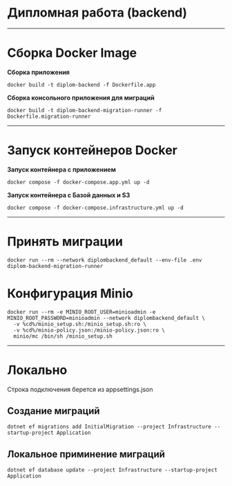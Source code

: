 # Дипломная работа (backend)
---
# Сборка Docker Image
**Сборка приложения**
```
docker build -t diplom-backend -f Dockerfile.app
```
**Сборка консольного приложения для миграций**
```
docker build -t diplom-backend-migration-runner -f Dockerfile.migration-runner 
```
---
# Запуск контейнеров Docker
**Запуск контейнера с приложением**
```
docker compose -f docker-compose.app.yml up -d
```
**Запуск контейнера с Базой данных и S3**
```
docker compose -f docker-compose.infrastructure.yml up -d
````
---
# Принять миграции
```
docker run --rm --network diplombackend_default --env-file .env diplom-backend-migration-runner
```

# Конфигурация Minio
```
docker run --rm -e MINIO_ROOT_USER=minioadmin -e MINIO_ROOT_PASSWORD=minioadmin --network diplombackend_default \
  -v %cd%/minio_setup.sh:/minio_setup.sh:ro \
  -v %cd%/minio-policy.json:/minio-policy.json:ro \
  minio/mc /bin/sh /minio_setup.sh
```
---
# Локально
Строка подключения берется из appsettings.json
## Cоздание миграций
```
dotnet ef migrations add InitialMigration --project Infrastructure --startup-project Application
```
## Локальное приминение миграций
```
dotnet ef database update --project Infrastructure --startup-project Application
```